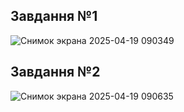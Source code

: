 ## Завдання №1
![Снимок экрана 2025-04-19 090349](https://github.com/user-attachments/assets/0aae7551-4b5d-4e9d-9eb5-19c665bc11b6)

## Завдання №2
![Снимок экрана 2025-04-19 090635](https://github.com/user-attachments/assets/ae235511-7b78-4607-896c-5973cc0deb43)
